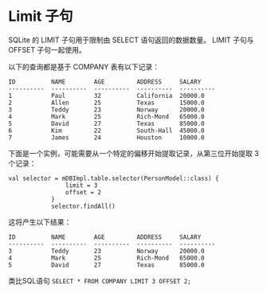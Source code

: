 # Limit 子句
SQLite 的 LIMIT 子句用于限制由 SELECT 语句返回的数据数量。 LIMIT 子句与 OFFSET 子句一起使用。

以下的查询都是基于 COMPANY 表有以下记录：

```
ID          NAME        AGE         ADDRESS     SALARY
----------  ----------  ----------  ----------  ----------
1           Paul        32          California  20000.0
2           Allen       25          Texas       15000.0
3           Teddy       23          Norway      20000.0
4           Mark        25          Rich-Mond   65000.0
5           David       27          Texas       85000.0
6           Kim         22          South-Hall  45000.0
7           James       24          Houston     10000.0
```

下面是一个实例，可能需要从一个特定的偏移开始提取记录，从第三位开始提取 3 个记录：

```
val selector = mDBImpl.table.selector(PersonModel::class) {
                limit = 3
                offset = 2
            }
            selector.findAll()
```

这将产生以下结果：

```
ID          NAME        AGE         ADDRESS     SALARY
----------  ----------  ----------  ----------  ----------
3           Teddy       23          Norway      20000.0
4           Mark        25          Rich-Mond   65000.0
5           David       27          Texas       85000.0
```

类比SQL语句
`SELECT * FROM COMPANY LIMIT 3 OFFSET 2;`